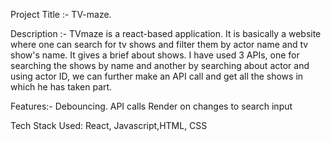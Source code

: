 Project Title :- TV-maze.

Description :-
TVmaze is a react-based application. It is basically a website where one can search for tv shows and filter them by actor name and tv show's name.
It gives a brief about shows.
I have used 3 APIs, one for searching the shows by name and another by searching about actor and using actor ID, we can further make an API call and get all the shows in which he has taken part.

Features:-
Debouncing.
API calls
Render on changes to search input

Tech Stack Used: 
React, Javascript,HTML, CSS
